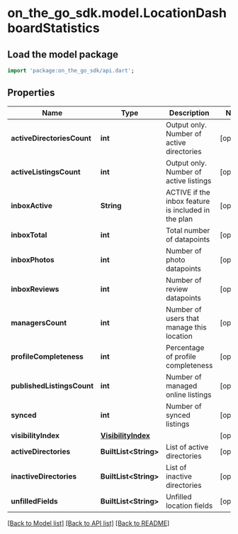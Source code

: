 # on_the_go_sdk.model.LocationDashboardStatistics

## Load the model package
```dart
import 'package:on_the_go_sdk/api.dart';
```

## Properties
Name | Type | Description | Notes
------------ | ------------- | ------------- | -------------
**activeDirectoriesCount** | **int** | Output only. Number of active directories | [optional] 
**activeListingsCount** | **int** | Output only. Number of active listings | [optional] 
**inboxActive** | **String** | ACTIVE if the inbox feature is included in the plan | [optional] 
**inboxTotal** | **int** | Total number of datapoints | [optional] 
**inboxPhotos** | **int** | Number of photo datapoints | [optional] 
**inboxReviews** | **int** | Number of review datapoints | [optional] 
**managersCount** | **int** | Number of users that manage this location | [optional] 
**profileCompleteness** | **int** | Percentage of profile completeness | [optional] 
**publishedListingsCount** | **int** | Number of managed online listings | [optional] 
**synced** | **int** | Number of synced listings | [optional] 
**visibilityIndex** | [**VisibilityIndex**](VisibilityIndex.md) |  | [optional] 
**activeDirectories** | **BuiltList&lt;String&gt;** | List of active directories | [optional] 
**inactiveDirectories** | **BuiltList&lt;String&gt;** | List of inactive directories | [optional] 
**unfilledFields** | **BuiltList&lt;String&gt;** | Unfilled location fields | [optional] 

[[Back to Model list]](../README.md#documentation-for-models) [[Back to API list]](../README.md#documentation-for-api-endpoints) [[Back to README]](../README.md)


